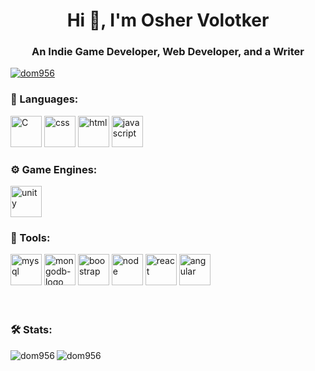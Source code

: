 <h1 align="center">Hi 👋, I'm Osher Volotker</h1>
<h3 align="center">An Indie Game Developer, Web Developer, and a Writer</h3>

<p align="left">
  <a href="https://komarev.com/ghpvc/?username=dom956&label=Profile%20views&color=0e75b6&style=flat" alt="dom956"></a>
</p>

<a href="https://github.com/ryo-ma/github-profile-trophy">
  <img src="https://github-profile-trophy.vercel.app/?username=dom956" alt="dom956" />
</a>

### :file_folder: Languages:
<div>
<img src="https://i.ibb.co/fvShLtC/C.jpg" alt="C" width="50" height="50">
<img src="https://i.ibb.co/kSTDkL7/css.jpg" alt="css" width="50" height="50">
<img src="https://i.ibb.co/25yVT5G/html.png" alt="html" width="50" height="50">
<img src="https://i.ibb.co/VSysW28/javascript.jpg" alt="javascript" width="50" height="50">
</div>

### ⚙️ Game Engines:
<div>
  <img src="https://i.ibb.co/TPjXLRy/unity.png" alt="unity" width="50" height="50">
</div>

### 🔧 Tools:
<div>
  <img src="https://i.ibb.co/wrm8NwP/mysql.png" alt="mysql" width="50" height="50">
  <img src="https://i.ibb.co/3cRj8Dv/mongodb-logo.png" alt="mongodb-logo" width="50" height="50">
  <img src="https://i.ibb.co/qrmrXbj/boostrap.png" alt="boostrap" width="50" height="50">
  <img src="https://i.ibb.co/k0LXkkZ/node.jpg" alt="node" width="50" height="50">
  <img src="https://i.ibb.co/BjRpg26/react.jpg" alt="react" width="50" height="50">
  <img src="https://i.ibb.co/8jjkVDc/angular.png" alt="angular" width="50" height="50">
</div>
<br> <br/>

### 🛠️ Stats:
<div>
    <img align="left" src="https://github-readme-stats.vercel.app/api/top-langs?username=dom956&show_icons=true&locale=en&layout=compact" alt="dom956" />
    <img align="left" src="https://github-readme-stats.vercel.app/api?username=dom956&show_icons=true&locale=en" alt="dom956" />
</div>



